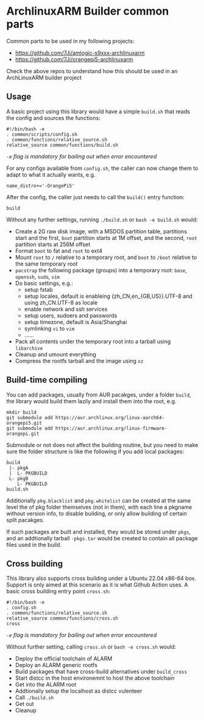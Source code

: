 # ArchlinuxARM Builder common parts
Common parts to be used in my following projects:
 - https://github.com/7Ji/amlogic-s9xxx-archlinuxarm
 - https://github.com/7Ji/orangepi5-archlinuxarm

Check the above repos to understand how this should be used in an ArchLinuxARM builder project

## Usage
A basic project using this library would have a simple `build.sh` that reads the config and sources the functions:
```
#!/bin/bash -e
. common/scripts/config.sh
. common/functions/relative_source.sh
relative_source common/functions/build.sh
```
_`-e` flag is mandatory for bailing out when error encountered_

For any configs available from `config.sh`, the caller can now change them to adapt to what it actually wants, e.g.
```
name_distro+='-OrangePi5'
``` 
After the config, the caller just needs to call the `build()` entry function:
```
build
```

Without any further settings, running `./build.sh` or `bash -e build.sh` would:
 - Create a 2G raw disk image, with a MSDOS partition table, partitions start and the first, `boot` partition starts at 1M offset, and the second, `root` partition starts at 256M offset
 - Format `boot` to fat and `root` to ext4
 - Mount `root` to `/` relative to a temporary root, and `boot` to `/boot` relative to the same temporary root
 - `pacstrap` the following package (groups) into a temporary root: `base`, `openssh`, `sudo`, `vim`
 - Do basic settings, e.g.:
   - setup fstab
   - setup locales, default is enableing {zh_CN,en_{GB,US}}.UTF-8 and using zh_CN.UTF-8 as locale
   - enable network and ssh services
   - setup users, sudoers and passwords
   - setup timezone, default is Asia/Shanghai
   - symlinking `vi` to `vim`
   - ......
 - Pack all contents under the temporary root into a tarball using `libarchive`
 - Cleanup and umount everything
 - Compress the rootfs tarball and the image using `xz`

## Build-time compiling
You can add packages, usually from AUR pacakges, under a folder `build`, the library would build them lazily and install them into the root, e.g.
```
mkdir build
git submodule add https://aur.archlinux.org/linux-aarch64-orangepi5.git
git submodule add https://aur.archlinux.org/linux-firmware-orangepi.git
```
Submodule or not does not affect the building routine, but you need to make sure the folder structure is like the following if you add local packages:
```
build
 |- pkgA
 |  L- PKGBUILD
 L- pkgB
    L- PKGBUILD
build.sh
```
Additionally `pkg.blacklist` and `pkg.whitelist` can be created at the same level the of pkg folder themselves (not in them), with each line a pkgname without version info, to disable building, or only allow building of certain split pacakges. 

If such packages are built and installed, they would be stored under `pkgs`, and an addtionally tarball `-pkgs.tar` would be created to contain all package files used in the build.

## Cross building
This library also supports cross building under a Ubuntu 22.04 x86-64 box. Support is only aimed at this scenario as it is what Github Action uses. A basic cross building entry point `cross.sh`:
```
#!/bin/bash -e
. config.sh
. common/functions/relative_source.sh
relative_source common/functions/cross.sh
cross
```
_`-e` flag is mandatory for bailing out when error encountered_  

Without further setting, calling `cross.sh` or `bash -e cross.sh` would:
 - Deploy the official toolchain of ALARM
 - Deploy an ALARM generic rootfs
 - Build packages that have cross-build alternatives under `build_cross`
 - Start distcc in the host environemnt to host the above toolchain
 - Get into the ALARM root
 - Addtionally setup the localhost as distcc vulenteer
 - Call `./build.sh`
 - Get out
 - Cleanup